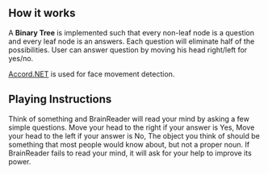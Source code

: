 ## How it works
A **Binary Tree** is implemented such that every non-leaf node is a question and every leaf node  is an answers.
Each question will eliminate half of the possibilities. User can answer question by moving his head right/left for yes/no.

[Accord.NET](https://github.com/accord-net/framework) is used for face movement detection.


## Playing Instructions
Think of something and BrainReader will read
your mind by asking a few simple questions.
Move your head to the right if your answer is Yes,
Move your head to the left if your answer is No, 
The object you think of should be something 
that most people would know about, but 
not a proper noun. If BrainReader fails to read your 
mind, it will ask for your help to improve its power.
